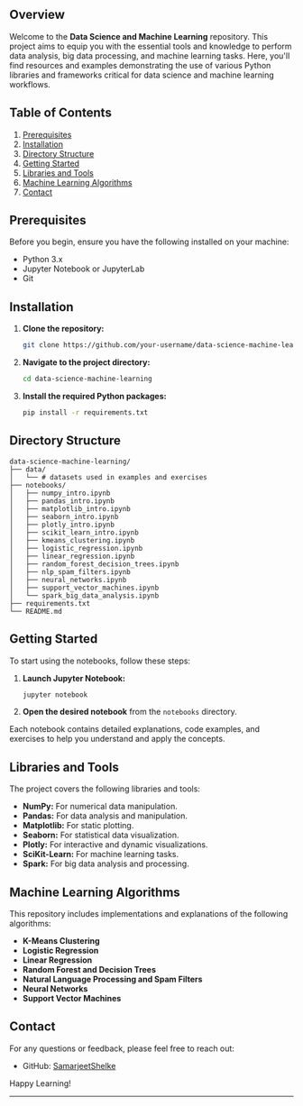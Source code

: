 
## Overview

Welcome to the **Data Science and Machine Learning** repository. This project aims to equip you with the essential tools and knowledge to perform data analysis, big data processing, and machine learning tasks. Here, you'll find resources and examples demonstrating the use of various Python libraries and frameworks critical for data science and machine learning workflows.

## Table of Contents

1. [Prerequisites](#prerequisites)
2. [Installation](#installation)
3. [Directory Structure](#directory-structure)
4. [Getting Started](#getting-started)
5. [Libraries and Tools](#libraries-and-tools)
6. [Machine Learning Algorithms](#machine-learning-algorithms)
7. [Contact](#contact)

## Prerequisites

Before you begin, ensure you have the following installed on your machine:
- Python 3.x
- Jupyter Notebook or JupyterLab
- Git

## Installation

1. **Clone the repository:**
   ```bash
   git clone https://github.com/your-username/data-science-machine-learning.git
   ```
2. **Navigate to the project directory:**
   ```bash
   cd data-science-machine-learning
   ```
3. **Install the required Python packages:**
   ```bash
   pip install -r requirements.txt
   ```

## Directory Structure

```
data-science-machine-learning/
├── data/
│   └── # datasets used in examples and exercises
├── notebooks/
│   ├── numpy_intro.ipynb
│   ├── pandas_intro.ipynb
│   ├── matplotlib_intro.ipynb
│   ├── seaborn_intro.ipynb
│   ├── plotly_intro.ipynb
│   ├── scikit_learn_intro.ipynb
│   ├── kmeans_clustering.ipynb
│   ├── logistic_regression.ipynb
│   ├── linear_regression.ipynb
│   ├── random_forest_decision_trees.ipynb
│   ├── nlp_spam_filters.ipynb
│   ├── neural_networks.ipynb
│   ├── support_vector_machines.ipynb
│   └── spark_big_data_analysis.ipynb
├── requirements.txt
└── README.md
```

## Getting Started

To start using the notebooks, follow these steps:

1. **Launch Jupyter Notebook:**
   ```bash
   jupyter notebook
   ```
2. **Open the desired notebook** from the `notebooks` directory.

Each notebook contains detailed explanations, code examples, and exercises to help you understand and apply the concepts.

## Libraries and Tools

The project covers the following libraries and tools:

- **NumPy:** For numerical data manipulation.
- **Pandas:** For data analysis and manipulation.
- **Matplotlib:** For static plotting.
- **Seaborn:** For statistical data visualization.
- **Plotly:** For interactive and dynamic visualizations.
- **SciKit-Learn:** For machine learning tasks.
- **Spark:** For big data analysis and processing.

## Machine Learning Algorithms

This repository includes implementations and explanations of the following algorithms:

- **K-Means Clustering**
- **Logistic Regression**
- **Linear Regression**
- **Random Forest and Decision Trees**
- **Natural Language Processing and Spam Filters**
- **Neural Networks**
- **Support Vector Machines**

## Contact

For any questions or feedback, please feel free to reach out:


- GitHub: [SamarjeetShelke](https://github.com/Samarjeetshelke/)

Happy Learning!

---

